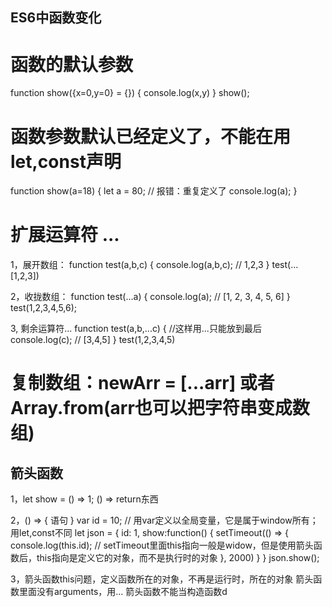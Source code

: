 ## ES6中函数变化
 
# 函数的默认参数
function show({x=0,y=0} = {}) {
  console.log(x,y)
}
show();

# 函数参数默认已经定义了，不能在用let,const声明
  function show(a=18) {
    let a = 80;    // 报错：重复定义了
    console.log(a);
  }

# 扩展运算符 ...

1，展开数组：
    function test(a,b,c) {
      console.log(a,b,c);  // 1,2,3
    }
    test(...[1,2,3])  

2，收拢数组：
    function test(...a) {
      console.log(a);  // [1, 2, 3, 4, 5, 6]
    }
    test(1,2,3,4,5,6);

3, 剩余运算符... 
    function test(a,b,...c) { //这样用...只能放到最后
      console.log(c);  // [3,4,5]
    }
    test(1,2,3,4,5)  

# 复制数组：newArr = [...arr] 或者 Array.from(arr也可以把字符串变成数组)

## 箭头函数
1，let show = () => 1;
   () => return东西

2，() => {
     语句
}
    var id = 10; // 用var定义以全局变量，它是属于window所有；用let,const不同
    let json = {
      id: 1,
      show:function() {
        setTimeout(() => { 
          console.log(this.id); // setTimeout里面this指向一般是widow，但是使用箭头函数后，this指向是定义它的对象，而不是执行时的对象
        }, 2000)
      }
    }
    json.show();

3，箭头函数this问题，定义函数所在的对象，不再是运行时，所在的对象
   箭头函数里面没有arguments，用...
   箭头函数不能当构造函数d